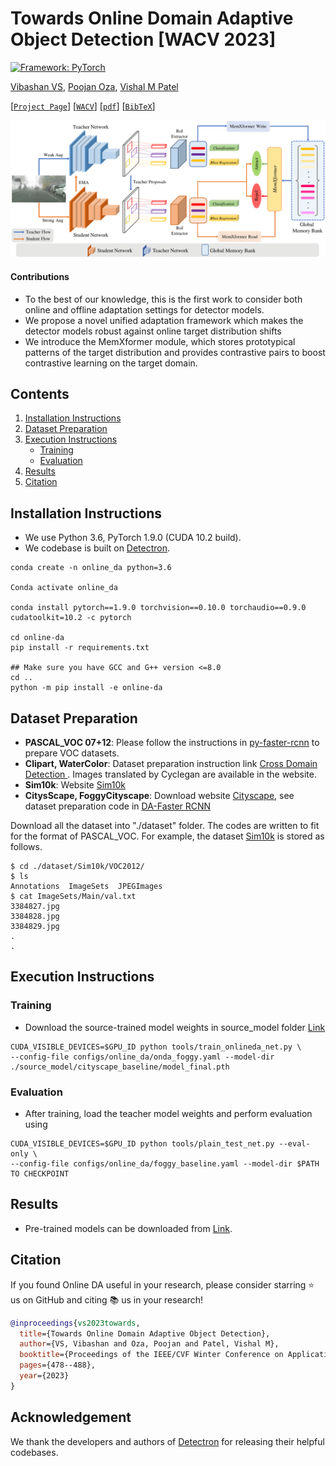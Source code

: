 # Towards Online Domain Adaptive Object Detection [WACV 2023]

[![Framework: PyTorch](https://img.shields.io/badge/Framework-PyTorch-orange.svg)](https://pytorch.org/) 

[Vibashan VS](https://vibashan.github.io/), [Poojan Oza](https://www.linkedin.com/in/poojan-oza-a7b68350/), [Vishal M Patel](https://scholar.google.com/citations?user=AkEXTbIAAAAJ&hl=en)

[[`Project Page`](https://viudomain.github.io/)] [[`WACV`](https://openaccess.thecvf.com/content/WACV2023/html/VS_Towards_Online_Domain_Adaptive_Object_Detection_WACV_2023_paper.html)] [[`pdf`](https://openaccess.thecvf.com/content/WACV2023/papers/VS_Towards_Online_Domain_Adaptive_Object_Detection_WACV_2023_paper.pdf)] [[`BibTeX`](https://github.com/Vibashan/online-da/blob/main/reference.bib)]

<p align="center">
  <img src="imgs/Archi.png" width="800"/>
</p>

#### Contributions
- To the best of our knowledge, this is the first work to consider both online and offline adaptation settings for detector models.
- We propose a novel unified adaptation framework which makes the detector models robust against online target distribution shifts
- We introduce the MemXformer module, which stores prototypical patterns of the target distribution and provides contrastive pairs to boost contrastive learning on the target domain.

## Contents
1. [Installation Instructions](#installation-instructions)
2. [Dataset Preparation](#dataset-preparation)
3. [Execution Instructions](#execution-instructions)
    - [Training](#training)
    - [Evaluation](#evaluation)
4. [Results](#results)
5. [Citation](#citation)

## Installation Instructions
- We use Python 3.6, PyTorch 1.9.0 (CUDA 10.2 build).
- We codebase is built on [Detectron](https://github.com/facebookresearch/detectron2).

```angular2
conda create -n online_da python=3.6

Conda activate online_da

conda install pytorch==1.9.0 torchvision==0.10.0 torchaudio==0.9.0 cudatoolkit=10.2 -c pytorch

cd online-da
pip install -r requirements.txt

## Make sure you have GCC and G++ version <=8.0
cd ..
python -m pip install -e online-da

```



## Dataset Preparation

* **PASCAL_VOC 07+12**: Please follow the instructions in [py-faster-rcnn](https://github.com/rbgirshick/py-faster-rcnn#beyond-the-demo-installation-for-training-and-testing-models) to prepare VOC datasets.
* **Clipart, WaterColor**: Dataset preparation instruction link [Cross Domain Detection ](https://github.com/naoto0804/cross-domain-detection/tree/master/datasets). Images translated by Cyclegan are available in the website.
* **Sim10k**: Website [Sim10k](https://fcav.engin.umich.edu/sim-dataset/)
* **CitysScape, FoggyCityscape**: Download website [Cityscape](https://www.cityscapes-dataset.com/), see dataset preparation code in [DA-Faster RCNN](https://github.com/tiancity-NJU/da-faster-rcnn-PyTorch)

Download all the dataset into "./dataset" folder.
The codes are written to fit for the format of PASCAL_VOC.
For example, the dataset [Sim10k](https://fcav.engin.umich.edu/sim-dataset/) is stored as follows.

```
$ cd ./dataset/Sim10k/VOC2012/
$ ls
Annotations  ImageSets  JPEGImages
$ cat ImageSets/Main/val.txt
3384827.jpg
3384828.jpg
3384829.jpg
.
.
```

## Execution Instructions

### Training

- Download the source-trained model weights in source_model folder [Link](https://drive.google.com/drive/folders/1Aia6wCHPCHGsVk8yQtuByxEyoYm1KfQq?usp=sharing)

```angular2
CUDA_VISIBLE_DEVICES=$GPU_ID python tools/train_onlineda_net.py \ 
--config-file configs/online_da/onda_foggy.yaml --model-dir ./source_model/cityscape_baseline/model_final.pth
```

### Evaluation

- After training, load the teacher model weights and perform evaluation using
```angular2
CUDA_VISIBLE_DEVICES=$GPU_ID python tools/plain_test_net.py --eval-only \ 
--config-file configs/online_da/foggy_baseline.yaml --model-dir $PATH TO CHECKPOINT
```

## Results

- Pre-trained models can be downloaded from [Link]([https://drive.google.com/drive/folders/1Aia6wCHPCHGsVk8yQtuByxEyoYm1KfQq?usp=sharing](https://drive.google.com/drive/folders/1ZhOy214K75y8fTCkTiYPMz06WbtZJeEM?usp=share_link)).


## Citation

If you found Online DA useful in your research, please consider starring ⭐ us on GitHub and citing 📚 us in your research!

```bibtex
@inproceedings{vs2023towards,
  title={Towards Online Domain Adaptive Object Detection},
  author={VS, Vibashan and Oza, Poojan and Patel, Vishal M},
  booktitle={Proceedings of the IEEE/CVF Winter Conference on Applications of Computer Vision},
  pages={478--488},
  year={2023}
}
```

## Acknowledgement

We thank the developers and authors of [Detectron](https://github.com/facebookresearch/detectron2) for releasing their helpful codebases.
